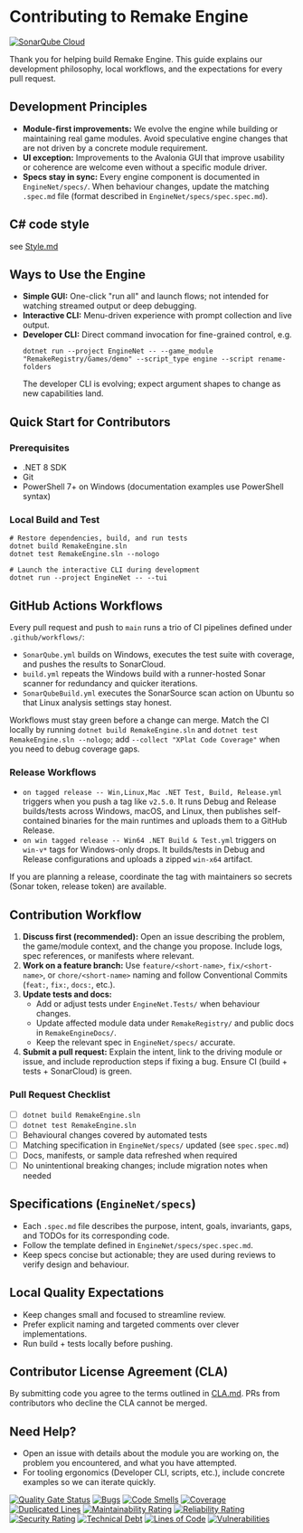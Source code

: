 # Contributing to Remake Engine

[![SonarQube Cloud](https://sonarcloud.io/images/project_badges/sonarcloud-light.svg)](https://sonarcloud.io/summary/new_code?id=yggdrasil-au_RemakeEngine2)

Thank you for helping build Remake Engine. This guide explains our development philosophy, local workflows, and the expectations for every pull request.

## Development Principles
- **Module-first improvements:** We evolve the engine while building or maintaining real game modules. Avoid speculative engine changes that are not driven by a concrete module requirement.
- **UI exception:** Improvements to the Avalonia GUI that improve usability or coherence are welcome even without a specific module driver.
- **Specs stay in sync:** Every engine component is documented in `EngineNet/specs/`. When behaviour changes, update the matching `.spec.md` file (format described in `EngineNet/specs/spec.spec.md`).

## C# code style
see [Style.md](Style.md)


## Ways to Use the Engine
- **Simple GUI:** One-click "run all" and launch flows; not intended for watching streamed output or deep debugging.
- **Interactive CLI:** Menu-driven experience with prompt collection and live output.
- **Developer CLI:** Direct command invocation for fine-grained control, e.g.
  ```pwsh
  dotnet run --project EngineNet -- --game_module "RemakeRegistry/Games/demo" --script_type engine --script rename-folders
  ```
  The developer CLI is evolving; expect argument shapes to change as new capabilities land.

## Quick Start for Contributors
### Prerequisites
- .NET 8 SDK
- Git
- PowerShell 7+ on Windows (documentation examples use PowerShell syntax)

### Local Build and Test
```pwsh
# Restore dependencies, build, and run tests
dotnet build RemakeEngine.sln
dotnet test RemakeEngine.sln --nologo

# Launch the interactive CLI during development
dotnet run --project EngineNet -- --tui
```

## GitHub Actions Workflows
Every pull request and push to `main` runs a trio of CI pipelines defined under `.github/workflows/`:

- `SonarQube.yml` builds on Windows, executes the test suite with coverage, and pushes the results to SonarCloud.
- `build.yml` repeats the Windows build with a runner-hosted Sonar scanner for redundancy and quicker iterations.
- `SonarQubeBuild.yml` executes the SonarSource scan action on Ubuntu so that Linux analysis settings stay honest.

Workflows must stay green before a change can merge. Match the CI locally by running `dotnet build RemakeEngine.sln` and `dotnet test RemakeEngine.sln --nologo`; add `--collect "XPlat Code Coverage"` when you need to debug coverage gaps.

### Release Workflows
- `on tagged release -- Win,Linux,Mac .NET Test, Build, Release.yml` triggers when you push a tag like `v2.5.0`. It runs Debug and Release builds/tests across Windows, macOS, and Linux, then publishes self-contained binaries for the main runtimes and uploads them to a GitHub Release.
- `on win tagged release -- Win64 .NET Build & Test.yml` triggers on `win-v*` tags for Windows-only drops. It builds/tests in Debug and Release configurations and uploads a zipped `win-x64` artifact.

If you are planning a release, coordinate the tag with maintainers so secrets (Sonar token, release token) are available.

## Contribution Workflow
1. **Discuss first (recommended):** Open an issue describing the problem, the game/module context, and the change you propose. Include logs, spec references, or manifests where relevant.
2. **Work on a feature branch:** Use `feature/<short-name>`, `fix/<short-name>`, or `chore/<short-name>` naming and follow Conventional Commits (`feat:`, `fix:`, `docs:`, etc.).
3. **Update tests and docs:**
   - Add or adjust tests under `EngineNet.Tests/` when behaviour changes.
   - Update affected module data under `RemakeRegistry/` and public docs in `RemakeEngineDocs/`.
   - Keep the relevant spec in `EngineNet/specs/` accurate.
4. **Submit a pull request:** Explain the intent, link to the driving module or issue, and include reproduction steps if fixing a bug. Ensure CI (build + tests + SonarCloud) is green.

### Pull Request Checklist
- [ ] `dotnet build RemakeEngine.sln`
- [ ] `dotnet test RemakeEngine.sln`
- [ ] Behavioural changes covered by automated tests
- [ ] Matching specification in `EngineNet/specs/` updated (see `spec.spec.md`)
- [ ] Docs, manifests, or sample data refreshed when required
- [ ] No unintentional breaking changes; include migration notes when needed

## Specifications (`EngineNet/specs`)
- Each `.spec.md` file describes the purpose, intent, goals, invariants, gaps, and TODOs for its corresponding code.
- Follow the template defined in `EngineNet/specs/spec.spec.md`.
- Keep specs concise but actionable; they are used during reviews to verify design and behaviour.

## Local Quality Expectations
- Keep changes small and focused to streamline review.
- Prefer explicit naming and targeted comments over clever implementations.
- Run build + tests locally before pushing.

## Contributor License Agreement (CLA)
By submitting code you agree to the terms outlined in [CLA.md](CLA.md). PRs from contributors who decline the CLA cannot be merged.

## Need Help?
- Open an issue with details about the module you are working on, the problem you encountered, and what you have attempted.
- For tooling ergonomics (Developer CLI, scripts, etc.), include concrete examples so we can iterate quickly.

[![Quality Gate Status](https://sonarcloud.io/api/project_badges/measure?project=yggdrasil-au_RemakeEngine2&metric=alert_status)](https://sonarcloud.io/summary/new_code?id=yggdrasil-au_RemakeEngine2)
[![Bugs](https://sonarcloud.io/api/project_badges/measure?project=yggdrasil-au_RemakeEngine2&metric=bugs)](https://sonarcloud.io/summary/new_code?id=yggdrasil-au_RemakeEngine2)
[![Code Smells](https://sonarcloud.io/api/project_badges/measure?project=yggdrasil-au_RemakeEngine2&metric=code_smells)](https://sonarcloud.io/summary/new_code?id=yggdrasil-au_RemakeEngine2)
[![Coverage](https://sonarcloud.io/api/project_badges/measure?project=yggdrasil-au_RemakeEngine2&metric=coverage)](https://sonarcloud.io/summary/new_code?id=yggdrasil-au_RemakeEngine2)
[![Duplicated Lines](https://sonarcloud.io/api/project_badges/measure?project=yggdrasil-au_RemakeEngine2&metric=duplicated_lines_density)](https://sonarcloud.io/summary/new_code?id=yggdrasil-au_RemakeEngine2)
[![Maintainability Rating](https://sonarcloud.io/api/project_badges/measure?project=yggdrasil-au_RemakeEngine2&metric=sqale_rating)](https://sonarcloud.io/summary/new_code?id=yggdrasil-au_RemakeEngine2)
[![Reliability Rating](https://sonarcloud.io/api/project_badges/measure?project=yggdrasil-au_RemakeEngine2&metric=reliability_rating)](https://sonarcloud.io/summary/new_code?id=yggdrasil-au_RemakeEngine2)
[![Security Rating](https://sonarcloud.io/api/project_badges/measure?project=yggdrasil-au_RemakeEngine2&metric=security_rating)](https://sonarcloud.io/summary/new_code?id=yggdrasil-au_RemakeEngine2)
[![Technical Debt](https://sonarcloud.io/api/project_badges/measure?project=yggdrasil-au_RemakeEngine2&metric=sqale_index)](https://sonarcloud.io/summary/new_code?id=yggdrasil-au_RemakeEngine2)
[![Lines of Code](https://sonarcloud.io/api/project_badges/measure?project=yggdrasil-au_RemakeEngine2&metric=ncloc)](https://sonarcloud.io/summary/new_code?id=yggdrasil-au_RemakeEngine2)
[![Vulnerabilities](https://sonarcloud.io/api/project_badges/measure?project=yggdrasil-au_RemakeEngine2&metric=vulnerabilities)](https://sonarcloud.io/summary/new_code?id=yggdrasil-au_RemakeEngine2)
